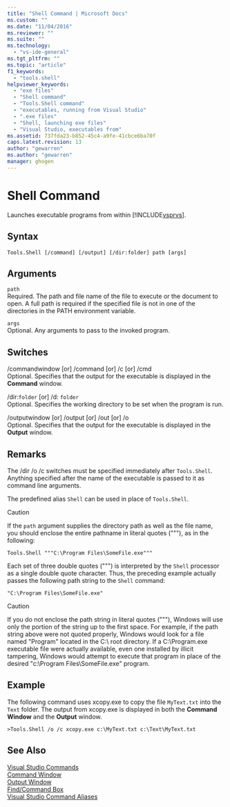 ```yaml
---
title: "Shell Command | Microsoft Docs"
ms.custom: ""
ms.date: "11/04/2016"
ms.reviewer: ""
ms.suite: ""
ms.technology: 
  - "vs-ide-general"
ms.tgt_pltfrm: ""
ms.topic: "article"
f1_keywords: 
  - "tools.shell"
helpviewer_keywords: 
  - "exe files"
  - "Shell command"
  - "Tools.Shell command"
  - "executables, running from Visual Studio"
  - ".exe files"
  - "Shell, launching exe files"
  - "Visual Studio, executables from"
ms.assetid: 737fda23-b852-45c4-a9fe-41cbce6ba70f
caps.latest.revision: 13
author: "gewarren"
ms.author: "gewarren"
manager: ghogen
---
```

# Shell Command
Launches executable programs from within [!INCLUDE[vsprvs](../../code-quality/includes/vsprvs_md.md)].  
  
## Syntax  
  
```  
Tools.Shell [/command] [/output] [/dir:folder] path [args]  
```  
  
## Arguments  
 `path`  
 Required. The path and file name of the file to execute or the document to open. A full path is required if the specified file is not in one of the directories in the PATH environment variable.  
  
 `args`  
 Optional. Any arguments to pass to the invoked program.  
  
## Switches  
 /commandwindow [or] /command [or] /c [or] /cmd  
 Optional. Specifies that the output for the executable is displayed in the **Command** window.  
  
 /dir:`folder` [or] /d: `folder`  
 Optional. Specifies the working directory to be set when the program is run.  
  
 /outputwindow [or] /output [or] /out [or] /o  
 Optional. Specifies that the output for the executable is displayed in the **Output** window.  
  
## Remarks  
 The /dir /o /c switches must be specified immediately after `Tools.Shell`. Anything specified after the name of the executable is passed to it as command line arguments.  
  
 The predefined alias `Shell` can be used in place of `Tools.Shell`.  
  
> [!CAUTION]
>  If the `path` argument supplies the directory path as well as the file name, you should enclose the entire pathname in literal quotes ("""), as in the following:  
  
```  
Tools.Shell """C:\Program Files\SomeFile.exe"""  
```  
  
 Each set of three double quotes (""") is interpreted by the `Shell` processor as a single double quote character. Thus, the preceding example actually passes the following path string to the `Shell` command:  
  
```  
"C:\Program Files\SomeFile.exe"  
```  
  
> [!CAUTION]
>  If you do not enclose the path string in literal quotes ("""), Windows will use only the portion of the string up to the first space. For example, if the path string above were not quoted properly, Windows would look for a file named "Program" located in the C:\ root directory. If a C:\Program.exe executable file were actually available, even one installed by illicit tampering, Windows would attempt to execute that program in place of the desired "c:\Program Files\SomeFile.exe" program.  
  
## Example  
 The following command uses xcopy.exe to copy the file `MyText.txt` into the `Text` folder. The output from xcopy.exe is displayed in both the **Command Window** and the **Output** window.  
  
```  
>Tools.Shell /o /c xcopy.exe c:\MyText.txt c:\Text\MyText.txt  
```  
  
## See Also  
 [Visual Studio Commands](../../ide/reference/visual-studio-commands.md)   
 [Command Window](../../ide/reference/command-window.md)   
 [Output Window](../../ide/reference/output-window.md)   
 [Find/Command Box](../../ide/find-command-box.md)   
 [Visual Studio Command Aliases](../../ide/reference/visual-studio-command-aliases.md)